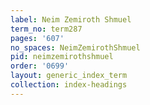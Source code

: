 ```yaml
---
label: Neim Zemiroth Shmuel
term_no: term287
pages: '607'
no_spaces: NeimZemirothShmuel
pid: neimzemirothshmuel
order: '0699'
layout: generic_index_term
collection: index-headings
---
```

